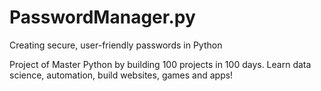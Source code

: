 # PasswordManager.py
Creating secure, user-friendly passwords in Python

Project of Master Python by building 100 projects in 100 days. Learn data science, automation, build websites, games and apps!
